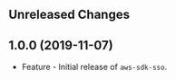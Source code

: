 Unreleased Changes
------------------

1.0.0 (2019-11-07)
------------------

* Feature - Initial release of `aws-sdk-sso`.

